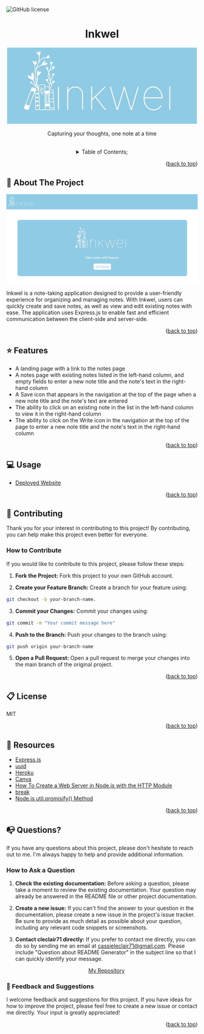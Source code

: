  ![GitHub license](https://img.shields.io/badge/license-MIT-pink.svg)
  <a name="readme-top"></a>
 <br />
 <div align="center">
 <h1 align="center">Inkwel</h1>
    <a href="https://github.com/cleclair71/CrewCard">
     <img src="/public/assets/img/inkwel.jpg" alt="Logo" height="200">
   </a>
    <p align="center">
      Capturing your thoughts, one note at a time
    </p>
  
<br />
<details><summary>Table of Contents;</summary>

* [About the Project](#description) 

* [Added Features](#features)
 
* [Usage](#usage) 

* [Contributing](#contributing)

* [Resources](#resources)
 
* [license](#license)

* [Questions](#questions)

</details>
</div>

<p align="right">(<a href="#readme-top">back to top</a>)</p>

<a name="description"></a>
## :rocket: About The Project
<p align="center">
  <img src="/public/assets/img/capture.png"/>
</p>

Inkwel is a note-taking application designed to provide a user-friendly experience for organizing and managing notes. With Inkwel, users can quickly create and save notes, as well as view and edit existing notes with ease. The application uses Express.js to enable fast and efficient communication between the client-side and server-side.

<p align="right">(<a href="#readme-top">back to top</a>)</p>


<a name="features"></a>

## :star: Features

 - A landing page with a link to the notes page
 - A notes page with existing notes listed in the left-hand column, and empty fields to enter a new note title and the note's text in the right-hand column
 - A Save icon that appears in the navigation at the top of the page when a new note title and the note's text are entered
 - The ability to click on an existing note in the list in the left-hand column to view it in the right-hand column
 - The ability to click on the Write icon in the navigation at the top of the page to enter a new note title and the note's text in the right-hand column

<p align="right">(<a href="#readme-top">back to top</a>)</p>


  <a name="usage"></a>

## :computer: Usage

* [Deployed Website](https://inkwel.herokuapp.com/)

<p align="right">(<a href="#readme-top">back to top</a>)</p>
  

 <a name="contributing"></a>

## :handshake: Contributing

Thank you for your interest in contributing to this project! By contributing, you can help make this project even better for everyone.

### How to Contribute

If you would like to contribute to this project, please follow these steps:
      
1. **Fork the Project:** Fork this project to your own GitHub account.

2. **Create your Feature Branch:** Create a branch for your feature using:
```bash 
git checkout -b your-branch-name.
```
3. **Commit your Changes:** Commit your changes using:
```bash 
git commit -m "Your commit message here"
```
4. **Push to the Branch:** Push your changes to the branch using:
```bash 
git push origin your-branch-name
```
5. **Open a Pull Request:** Open a pull request to merge your changes into the main branch of the original project.

<p align="right">(<a href="#readme-top">back to top</a>)</p>


<a name="license"></a>

## :clipboard: License
MIT
  
<p align="right">(<a href="#readme-top">back to top</a>)</p>

<a name="resources"></a>
## :mag_right: Resources

* [Express.js](https://expressjs.com/)
* [uuid](https://www.npmjs.com/package/uuidv4)
* [Heroku](https://devcenter.heroku.com/categories/reference)
* [Canva](https://www.canva.com/)
* [How To Create a Web Server in Node.js with the HTTP Module](https://www.digitalocean.com/community/tutorials/how-to-create-a-web-server-in-node-js-with-the-http-module)
* [break](https://developer.mozilla.org/en-US/docs/Web/JavaScript/Reference/Statements/break)
* [Node.js util.promisify() Method](https://www.geeksforgeeks.org/node-js-util-promisify-method/)

<p align="right">(<a href="#readme-top">back to top</a>)</p>

<a name="questions"></a>

## :mailbox_with_no_mail: Questions?

If you have any questions about this project, please don't hesitate to reach out to me. I'm always happy to help and provide additional information.

### How to Ask a Question

1. **Check the existing documentation:** Before asking a question, please take a moment to review the existing documentation. Your question may already be answered in the README file or other project documentation.

2. **Create a new issue:** If you can't find the answer to your question in the documentation, please create a new issue in the project's issue tracker. Be sure to provide as much detail as possible about your question, including any relevant code snippets or screenshots.

3. **Contact cleclair71 directly:** If you prefer to contact me directly, you can do so by sending me an email at cassieleclair71@gmail.com. Please include "Question about README Generator" in the subject line so that I can quickly identify your message.

   <p align="center"> 
   <a href="https://github.com/cleclair71/readme-generator/tree/master">My Repository</a>
   </p>
   
### :pray: Feedback and Suggestions

I welcome feedback and suggestions for this project. If you have ideas for how to improve the project, please feel free to create a new issue or contact me directly. Your input is greatly appreciated!
 
  <p align="right">(<a href="#readme-top">back to top</a>)</p>
 
